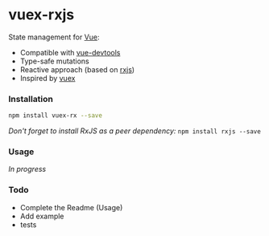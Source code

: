 # vuex-rxjs

State management for [Vue](https://github.com/vuejs/vue):
* Compatible with [vue-devtools](https://github.com/vuejs/vue-devtools)
* Type-safe mutations
* Reactive approach (based on [rxjs](https://github.com/ReactiveX/rxjs))
* Inspired by [vuex](https://github.com/vuejs/vuex) 



### Installation
```sh
npm install vuex-rx --save
```

_Don't forget to install RxJS as a peer dependency:_ `npm install rxjs --save`

### Usage
_In progress_


### Todo
* Complete the Readme (Usage)
* Add example
* tests
